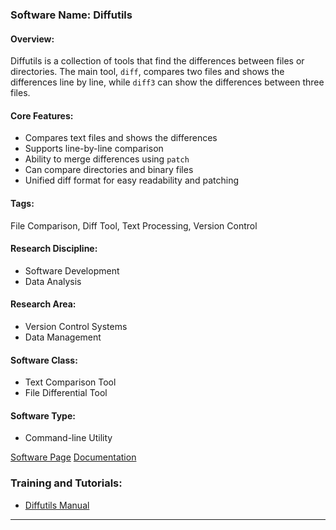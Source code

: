 ### Software Name: Diffutils

#### Overview:
Diffutils is a collection of tools that find the differences between files or directories. The main tool, `diff`, compares two files and shows the differences line by line, while `diff3` can show the differences between three files.

#### Core Features:
- Compares text files and shows the differences
- Supports line-by-line comparison
- Ability to merge differences using `patch`
- Can compare directories and binary files
- Unified diff format for easy readability and patching

#### Tags:
File Comparison, Diff Tool, Text Processing, Version Control

#### Research Discipline:
- Software Development
- Data Analysis

#### Research Area:
- Version Control Systems
- Data Management

#### Software Class:
- Text Comparison Tool
- File Differential Tool

#### Software Type:
- Command-line Utility

[Software Page](https://www.gnu.org/software/diffutils/)
[Documentation](https://www.gnu.org/software/diffutils/diffutils.html)

### Training and Tutorials:
- [Diffutils Manual](https://www.gnu.org/software/diffutils/manual/)
--------------------------------------
